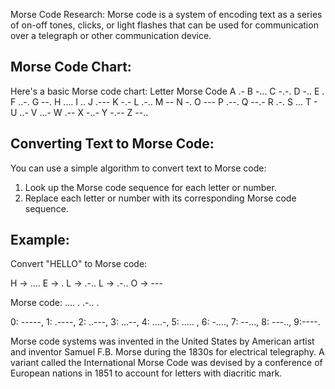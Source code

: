 Morse Code Research: 
Morse code is a system of encoding text as a series of on-off tones, clicks, or light flashes that can be used for communication over a telegraph or other communication device.

## Morse Code Chart:
Here's a basic Morse code chart:
Letter	Morse Code
A	.-
B	-...
C	-.-.
D	-..
E	.
F	..-.
G	--.
H	....
I	..
J	.---
K	-.-
L	.-..
M	--
N	-.
O	---
P	.--.
Q	--.-
R	.-.
S	...
T	- 
U	..-
V	...-
W	.--
X	-..-
Y	-.--
Z	--..
## Converting Text to Morse Code:
You can use a simple algorithm to convert text to Morse code:

1. Look up the Morse code sequence for each letter or number.
2. Replace each letter or number with its corresponding Morse code sequence.

## Example:
Convert "HELLO" to Morse code:

H -> ....
E -> .
L -> .-..
L -> .-..
O -> ---

Morse code: .... . .-.. .

0: -----, 1: .----, 2: ..---, 3: ...--, 4: ....-, 
5: ..... , 6: -...., 7: --..., 8: ---.., 9:----.
    
Morse code systems was invented in the United States by American artist and inventor Samuel F.B. Morse during the 1830s for electrical telegraphy. A variant called the International Morse Code was devised by a conference of European nations in 1851 to account for letters with diacritic mark.
